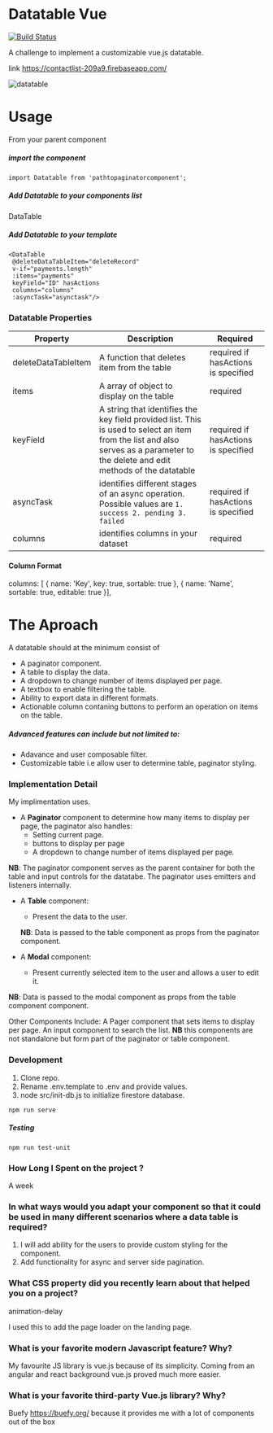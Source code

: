 # Datatable Vue

[![Build Status](https://travis-ci.com/DanielUche/brite-core-test.svg?branch=develop)](https://travis-ci.org/joemccann/dillinger)

A challenge to implement a customizable vue.js datatable.

link https://contactlist-209a9.firebaseapp.com/


![datatable](https://github.com/DanielUche/vue-data-table/blob/develop/screenshot.png)


# Usage

From your parent component 

##### import the component

```
import Datatable from 'pathtopaginatorcomponent';
```
##### Add Datatable to your components list
DataTable
 
 ##### Add Datatable to your template
 ```
 <DataTable
  @deleteDataTableItem="deleteRecord"
  v-if="payments.length"
  :items="payments"
  keyField="ID" hasActions
  columns="columns"
  :asyncTask="asynctask"/>
 ```
 
 ### Datatable Properties

| Property | Description | Required
| ------ | ------ | ------ |
| deleteDataTableItem | A function that deletes item from the table | required if hasActions is specified
| items | A array of object to display on the table | required
| keyField | A string that identifies the key field provided list. This is used to select an item from the list and also serves as a parameter to the delete and edit methods of the datatable  | required if hasActions is specified
| asyncTask | identifies different stages of an async operation. Possible values are ``` 1. success 2. pending 3. failed ```   | required if hasActions is specified
| columns | identifies columns in your dataset | required |


#### Column Format

columns: [
        { name: 'Key', key: true, sortable: true },
        { name: 'Name', sortable: true, editable: true }],

# The Aproach
A datatable should at the minimum consist of 
  - A paginator component.
  - A table to display the data.
  - A dropdown to change number of items displayed per page.
  - A textbox to enable filtering the table.
  - Ability to export data in different formats.
  - Actionable column contaning buttons to perform an operation on items on the table.
##### Advanced features can include but not limited to:
-   Adavance and user composable filter.
-   Customizable table i.e allow user to determine table, paginator styling.

### Implementation Detail

My implimentation uses.
- A **Paginator** component to determine how many items to display per page, the paginator also handles:
  - Setting current page.
  - buttons to display per page
  - A dropdown to change number of items displayed per page.

 **NB**: The paginator component serves as the parent container for both the table and input controls for the datatabe. The paginator uses emitters and listeners internally.

- A **Table** component:
  - Present the data to the user.

  **NB**: Data is passed to the table component as props from the paginator component.

- A **Modal** component:
  - Present currently selected item to the user and allows a user to edit it.

**NB**: Data is passed to the modal component as props from the table component component.

Other Components Include:
A Pager component that sets items to display per page.
An input component to search the list.
**NB** this components are not standalone but form part of the paginator or table component.


### Development

1. Clone repo.
2. Rename .env.template to .env and provide values.
3. node src/init-db.js to initialize firestore database.

```
npm run serve
````

##### Testing
```
npm run test-unit
```

### How Long I Spent on the project ?
A week

### In what ways would you adapt your component so that it could be used in many different scenarios where a data table is required?

1. I will add ability for the users to provide custom styling for the component.
2. Add functionality for async and server side pagination.


### What CSS property did you recently learn about that helped you on a project?

animation-delay

I used this to add the page loader on the landing page.



### What is your favorite modern Javascript feature? Why?

My favourite JS library is vue.js because of its simplicity. Coming from an angular and react background vue.js proved much more easier.


### What is your favorite third-party Vue.js library? Why?

Buefy https://buefy.org/ because it provides me with a lot of components out of the box

